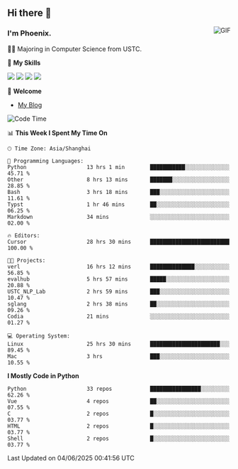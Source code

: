 ## Hi there 👋
<img align="right" alt="GIF" src="https://raw.githubusercontent.com/JoeyBling/JoeyBling/master/pic/pusheencode.gif" />

### I'm Phoenix.

👨‍🎓 Majoring in Computer Science from USTC.

🌟 **My Skills**

![](https://img.shields.io/badge/-Python-3e74a2?style=flat-square&logo=Python&logoColor=fff)
![](https://img.shields.io/badge/-C++-9f62a5?style=flat&logo=cplusplus&logoColor=white)
![](https://img.shields.io/badge/-Linux-185886?style=flat-square&logo=Linux&logoColor=fff)
![](https://img.shields.io/badge/-Rust-ff4136?style=flat-square&logo=Rust&logoColor=fff)

💬 **Welcome**

- [My Blog](https://ysy-phoenix.github.io/)

<!--START_SECTION:waka-->
![Code Time](http://img.shields.io/badge/Code%20Time-1%2C572%20hrs%2045%20mins-blue)

📊 **This Week I Spent My Time On** 

```text
🕑︎ Time Zone: Asia/Shanghai

💬 Programming Languages: 
Python                   13 hrs 1 min        ███████████░░░░░░░░░░░░░░   45.71 % 
Other                    8 hrs 13 mins       ███████░░░░░░░░░░░░░░░░░░   28.85 % 
Bash                     3 hrs 18 mins       ███░░░░░░░░░░░░░░░░░░░░░░   11.61 % 
Typst                    1 hr 46 mins        ██░░░░░░░░░░░░░░░░░░░░░░░   06.25 % 
Markdown                 34 mins             ░░░░░░░░░░░░░░░░░░░░░░░░░   02.00 % 

🔥 Editors: 
Cursor                   28 hrs 30 mins      █████████████████████████   100.00 % 

🐱‍💻 Projects: 
verl                     16 hrs 12 mins      ██████████████░░░░░░░░░░░   56.85 % 
evalhub                  5 hrs 57 mins       █████░░░░░░░░░░░░░░░░░░░░   20.88 % 
USTC_NLP_Lab             2 hrs 59 mins       ███░░░░░░░░░░░░░░░░░░░░░░   10.47 % 
sglang                   2 hrs 38 mins       ██░░░░░░░░░░░░░░░░░░░░░░░   09.26 % 
Codia                    21 mins             ░░░░░░░░░░░░░░░░░░░░░░░░░   01.27 % 

💻 Operating System: 
Linux                    25 hrs 30 mins      ██████████████████████░░░   89.45 % 
Mac                      3 hrs               ███░░░░░░░░░░░░░░░░░░░░░░   10.55 % 
```

**I Mostly Code in Python** 

```text
Python                   33 repos            ████████████████░░░░░░░░░   62.26 % 
Vue                      4 repos             ██░░░░░░░░░░░░░░░░░░░░░░░   07.55 % 
C                        2 repos             █░░░░░░░░░░░░░░░░░░░░░░░░   03.77 % 
HTML                     2 repos             █░░░░░░░░░░░░░░░░░░░░░░░░   03.77 % 
Shell                    2 repos             █░░░░░░░░░░░░░░░░░░░░░░░░   03.77 % 
```




 Last Updated on 04/06/2025 00:41:56 UTC
<!--END_SECTION:waka-->

<!--
**ysy-phoenix/ysy-phoenix** is a ✨ _special_ ✨ repository because its `README.md` (this file) appears on your GitHub profile.

Here are some ideas to get you started:

- 🔭 I’m currently working on ...
- 🌱 I’m currently learning ...
- 👯 I’m looking to collaborate on ...
- 🤔 I’m looking for help with ...
- 💬 Ask me about ...
- 📫 How to reach me: ...
- 😄 Pronouns: ...
- ⚡ Fun fact: ...
-->
